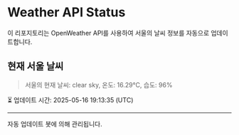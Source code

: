 
# Weather API Status

이 리포지토리는 OpenWeather API를 사용하여 서울의 날씨 정보를 자동으로 업데이트합니다.

## 현재 서울 날씨
> 서울의 현재 날씨: clear sky, 온도: 16.29°C, 습도: 96%

⏳ 업데이트 시간: 2025-05-16 19:13:35 (UTC)

---
자동 업데이트 봇에 의해 관리됩니다.
